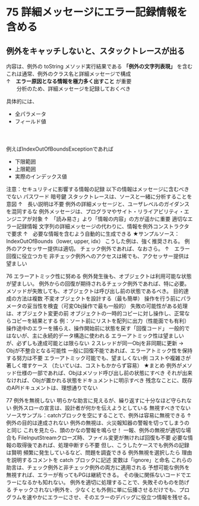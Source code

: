 # 75	詳細メッセージにエラー記録情報を含める
## 例外をキャッチしないと、スタックトレースが出る
内容は、例外の toString メソッド実行結果である **「例外の文字列表現」** を含む  
これは通常、例外のクラス名と詳細メッセージで構成  
↑　**エラー原因となる情報を極力多く出すこと** が重要  
　　分析のため、詳細メッセージを記録しておくべき  
  
具体的には、  
* 全パラメータ  
* フィールド値  
　  
　  

例えばIndexOutOfBoundsExceptionであれば  
* 下限範囲  
* 上限範囲  
* 実際のインデックス値  

注意：セキュリティに影響する情報の記録
以下の情報はメッセージに含むべきでない
パスワード
暗号鍵
スタックトレースは、ソースと一緒に分析することを意図
↑　長い説明は不要
例外の詳細メッセージと、ユーザレベルのガイダンスを混同するな
例外メッセージは、プログラマやサイト・リライアビリティ・エンジニアが対象
↑　「読み易さ」より「情報の内容」の方が遥かに重要
適切なエラー記録情報
文字列の詳細メッセージの代わりに、情報を例外コンストラクタで要求
↑　必要な情報を含むよう自動的に生成できる
★サンプルソース：IndexOutOfBounds（lower, upper, idx）
こうした例は、強く推奨される。
例外のアクセッサー提供は適切。
チェック例外であれば、なおさら。
↑　エラー回復に役立つカモ
非チェック例外へのアクセスは稀でも、アクセッサー提供は望ましい

76	エラーアトミック性に努める
例外発生後も、オブジェクトは利用可能な状態が望ましい。
例外からの回復が期待されるチェック例外であれば、特に必要。
メソッドが失敗しても、オブジェクトは呼び出し前の状態であるべき。
目的達成の方法は複数
不変オブジェクトを設計する（最も簡単）
操作を行う前にパラメータの妥当性を検査（可変Obj操作で最も一般的）
失敗の可能性がある処理は、オブジェクト変更の前
オブジェクトの一時的コピーに対し操作し、正常ならコピーを結果とする
例：ソート前にリストを配列に出力（性能面でも有利）
操作途中のエラーを捕らえ、操作開始前に状態を戻す「回復コード」
一般的ではないが、主に永続的データ構造に使われる
エラーアトミック性は望ましいが、必ずしも達成可能とは限らない
２スレッドが同一Objを非同期に更新
→　Objが不整合となる可能性
一般に回復不能であれば、エラーアトミック性を保持する努力は不要
エラーアトミック可能でも、望ましくない例
コストや複雑さが著しく増すケース
（たいていは、コストもかからず容易）
★まとめ
例外がメソッド仕様の一部であれば、Objはメソッド呼び出し前の状態にすべき
それが出来なければ、Objが置かれる状態をドキュメントに明示すべき
残念なことに、既存のAPIドキュメントは、理想通りでない

77	例外を無視しない
明らかな助言に見えるが、繰り返すに十分なほど守られない
例外スローの宣言は、設計者が何かを伝えようとしている
無視すべきでない
ソースサンプル：catchブロックを空にすることで、例外は容易に無視できる
↑　例外の目的は達成されない
例外の無視は、火災報知器の警報を切ってしまうのと同じ
これを見たら、頭のかなの警報を鳴らせ！
一報、例外の無視が適切な場合も
FileInputStreamクローズ時、ファイル変更が無ければ回復も不要
必要な情報の取得後であれば、処理中断すら不要
但し、こうしたケースでも例外の記録は賢明
頻繁に発生しているなど、問題を調査できる
例外無視を選択したら
理由を説明するコメントを catch ブロックに記述
変数は「ignore」と命名
これらの助言は、チェック例外と非チェック例外の両方に適用される
予想可能な例外を無視すれば、エラーが有ってもPGは継続できる。
その後に関係ないコードでエラーになるかも知れない。
例外を適切に処理することで、失敗そのものを防げる
チャックされない例外を、少なくとも外側に単に伝播させるだけでも、プログラムを速やかにエラーにさせ、そのエラーのデバッグに役立つ情報を残せる。
